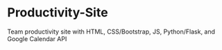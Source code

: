 # Productivity-Site
Team productivity site with HTML, CSS/Bootstrap, JS, Python/Flask, and Google Calendar API
